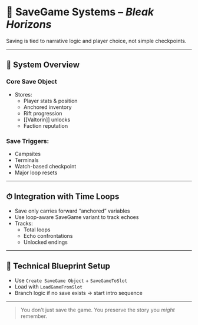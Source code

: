 # 💾 SaveGame Systems – *Bleak Horizons*

Saving is tied to narrative logic and player choice, not simple checkpoints.

---

## 🧠 System Overview

### Core Save Object
- Stores:
  - Player stats & position
  - Anchored inventory
  - Rift progression
  - [[Valtorin]] unlocks
  - Faction reputation

### Save Triggers:
- Campsites
- Terminals
- Watch-based checkpoint
- Major loop resets

---

## ⏱ Integration with Time Loops

- Save only carries forward “anchored” variables
- Use loop-aware SaveGame variant to track echoes
- Tracks:
  - Total loops
  - Echo confrontations
  - Unlocked endings

---

## 🔄 Technical Blueprint Setup

- Use `Create SaveGame Object` + `SaveGameToSlot`
- Load with `LoadGameFromSlot`
- Branch logic if no save exists → start intro sequence

---

> You don’t just save the game. You preserve the story you *might* remember.

